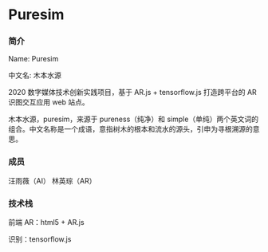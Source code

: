 # Puresim

### 简介

Name: Puresim

中文名: 木本水源

2020 数字媒体技术创新实践项目，基于 AR.js + tensorflow.js 打造跨平台的 AR 识图交互应用 web 站点。

木本水源，puresim，来源于 pureness（纯净）和 simple（单纯）两个英文词的组合。中文名称是一个成语，意指树木的根本和流水的源头，引申为寻根溯源的意思。

### 成员

汪雨薇（AI） 林英琮（AR）

### 技术栈

前端 AR：html5 + AR.js

识别：tensorflow.js
